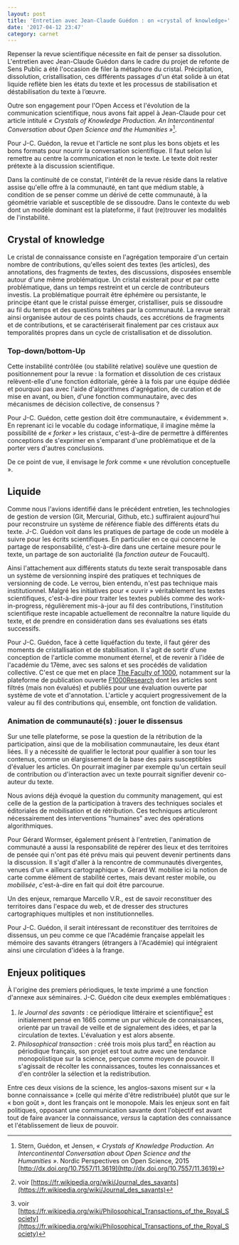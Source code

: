 ```yaml
---
layout: post
title: 'Entretien avec Jean-Claude Guédon : on «crystal of knowledge»'
date: '2017-04-12 23:47'
category: carnet
---
```


Repenser la revue scientifique nécessite en fait de penser sa dissolution. L'entretien avec Jean-Claude Guédon dans le cadre du projet de refonte de Sens Public a été l'occasion de filer la métaphore du cristal. Précipitation, dissolution, cristallisation, ces différents passages d'un état solide à un état liquide reflète bien les états du texte et les processus de stabilisation et déstabilisation du texte à l’œuvre.

Outre son engagement pour l'Open Access et l'évolution de la communication scientifique, nous avons fait appel à Jean-Claude pour cet article intitulé _« Crystals of Knowledge Production. An Intercontinental Conversation about Open Science and the Humanities »_[^articleCrystal].

[^articleCrystal]: Stern, Guédon, et Jensen, _« Crystals of Knowledge Production. An Intercontinental Conversation about Open Science and the Humanities »_. Nordic Perspectives on Open Science, 2015 [http://dx.doi.org/10.7557/11.3619](http://dx.doi.org/10.7557/11.3619)

Pour J-C. Guédon, la revue et l'article ne sont plus les bons objets et les bons formats pour nourrir la conversation scientifique. Il faut selon lui remettre au centre la communication et non le texte. Le texte doit rester prétexte à la discussion scientifique.

Dans la continuité de ce constat, l'intérêt de la revue réside dans la relative assise qu'elle offre à la communauté, en tant que médium stable, à condition de se penser comme un dérivé de cette communauté, à la géométrie variable et susceptible de se dissoudre. Dans le contexte du web dont un modèle dominant est la plateforme, il faut (re)trouver les modalités de l'instabilité.

## Crystal of knowledge

Le cristal de connaissance consiste en l'agrégation temporaire d'un certain nombre de contributions, qu'elles soient des textes (les articles), des annotations, des fragments de textes, des discussions, disposées ensemble autour d'une même problématique. Un cristal existerait pour et par cette problématique, dans un temps restreint et un cercle de contributeurs investis. La problématique pourrait être éphémère ou persistante, le principe étant que le cristal puisse émerger, cristalliser, puis se dissoudre au fil du temps et des questions traitées par la communauté. La revue serait ainsi organisée autour de ces points chauds, ces accrétions de fragments et de contributions, et se caractériserait finalement par ces cristaux aux temporalités propres dans un cycle de cristallisation et de dissolution.

### Top-down/bottom-Up

Cette instabilité contrôlée (ou stabilité relative) soulève une question de positionnement pour la revue :  la formation et dissolution de ces cristaux relèvent-elle d'une fonction éditoriale, gérée à la fois par une équipe dédiée et pourquoi pas avec l'aide d'algorithmes d'agrégation, de curation et de mise en avant, ou bien, d'une fonction communautaire, avec des mécanismes de décision collective, de consensus ?

Pour J-C. Guédon, cette gestion doit être communautaire, « évidemment ». En reprenant ici le vocable du codage informatique, il imagine même la possibilité de _« forker »_ les cristaux, c'est-à-dire de permettre à différentes conceptions de s'exprimer en s'emparant d'une problématique et de la porter vers d'autres conclusions.

De ce point de vue, il envisage le _fork_ comme « une révolution conceptuelle ».

<!-- Le cristal et la plateforme-territoire, repère cartésien dans lequel émergent ou cristallisent des objets temporaires. -->

## Liquide

Comme nous l'avions identifié dans le précédent entretien, les technologies de gestion de version (Git, Mercurial, Github, etc.) suffiraient aujourd'hui pour reconstruire un système de référence fiable des différents états du texte. J-C. Guédon voit dans les pratiques de partage de code un modèle à suivre pour les écrits scientifiques. En particulier en ce qui concerne le partage de responsabilité, c'est-à-dire dans une certaine mesure pour le texte, un partage de son auctorialité (la _fonction auteur_ de Foucault).

Ainsi l'attachement aux différents statuts du texte serait transposable dans un système de versionning inspiré des pratiques et techniques de versionning de code. Le verrou, bien entendu, n'est pas technique mais institutionnel. Malgré les initiatives pour « ouvrir » véritablement les textes scientifiques, c'est-à-dire pour traiter les textes publiés comme des work-in-progress, régulièrement mis-à-jour au fil des contributions, l'institution scientifique reste incapable actuellement de reconnaître la nature liquide du texte, et de prendre en considération dans ses évaluations ses états successifs.

Pour J-C. Guédon, face à cette liquéfaction du texte, il faut gérer des moments de cristallisation et de stabilisation. Il s'agit de sortir d'une conception de l'article comme monument éternel, et de revenir à l'idée de l'académie du 17ème, avec ses salons et ses procédés de validation collective. C'est ce que met en place [The Faculty of 1000](http://f1000.com/), notamment sur la plateforme de publication ouverte [F1000Research](https://f1000research.com/) dont les articles sont filtrés (mais non évalués) et publiés pour une évaluation ouverte par système de vote et d'annotation. L'article y acquiert progressivement de la valeur au fil des contributions qui, ensemble, ont fonction de validation.

### Animation de communauté(s) : jouer le dissensus

Sur une telle plateforme, se pose la question de la rétribution de la participation, ainsi que de la mobilisation communautaire, les deux étant liées. Il y a nécessité de qualifier le lectorat pour qualifier à son tour les contenus, comme un élargissement de la base des pairs susceptibles d'évaluer les articles. On pourrait imaginer par exemple qu'un certain seuil de contribution ou d'interaction avec un texte pourrait signifier devenir co-auteur du texte.

Nous avions déjà évoqué la question du community management, qui est celle de la gestion de la participation à travers des techniques sociales et éditoriales de mobilisation et de rétribution. Ces techniques articuleront nécessairement des interventions "humaines" avec des opérations algorithmiques.

Pour Gérard Wormser, également présent à l'entretien, l'animation de communauté a aussi la responsabilité de repérer des lieux et des territoires de pensée qui n'ont pas été prévu mais qui peuvent devenir pertinents dans la discussion. Il s'agit d'aller à la rencontre de communautés divergentes, venues d'un « ailleurs cartographique ». Gérard W. mobilise ici la notion de carte comme élément de stabilité certes, mais devant rester mobile, ou _mobilisée_, c'est-à-dire en fait qui doit être parcourue.

Un des enjeux, remarque Marcello V.R., est de savoir reconstituer des territoires dans l'espace du web, et de dresser des structures cartographiques multiples et non institutionnelles.

Pour J-C. Guédon, il serait intéressant de reconstituer des territoires de dissensus, un peu comme ce que l'Académie française appelait les mémoire des savants étrangers (étrangers à l'Académie) qui intégraient ainsi une circulation d'idées à la frange.

## Enjeux politiques

À l'origine des premiers périodiques, le texte imprimé a une fonction d'annexe aux séminaires. J-C. Guédon cite deux exemples emblématiques :

1. _le Journal des savants_ : ce périodique littéraire et scientifique[^note1] est initialement pensé en 1665 comme un pur véhicule de connaissances, orienté par un travail de veille et de signalement des idées, et par la circulation de textes. L'évaluation y est alors absente.
2. _Philosophical transaction_ : créé trois mois plus tard[^note2] en réaction au périodique français, son projet est tout autre avec une tendance monopolistique sur la science, perçue comme moyen de pouvoir. Il s'agissait de récolter les connaissances, toutes les connaissances et d'en contrôler la sélection et la redistribution.

[^note1]: voir [https://fr.wikipedia.org/wiki/Journal_des_savants](https://fr.wikipedia.org/wiki/Journal_des_savants)

[^note2]: voir [https://fr.wikipedia.org/wiki/Philosophical_Transactions_of_the_Royal_Society](https://fr.wikipedia.org/wiki/Philosophical_Transactions_of_the_Royal_Society)

Entre ces deux visions de la science, les anglos-saxons misent sur « la bonne connaissance » (celle qui mérite d'être redistribuée) plutôt que sur le « bon goût », dont les français ont le monopole. Mais les enjeux sont en fait politiques, opposant une communication savante dont l'objectif est avant tout de faire avancer la connaissance, _versus_ la captation des connaissance et l'établissement de lieux de pouvoir.
